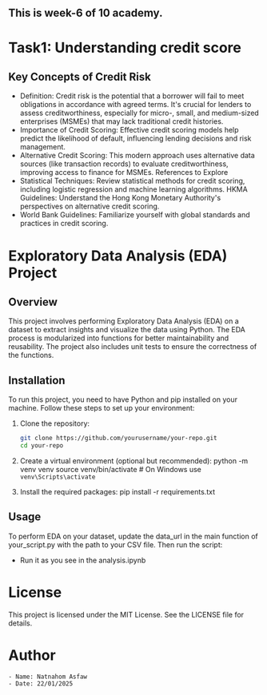 ## This is week-6 of 10 academy.

# Task1: Understanding credit score

## Key Concepts of Credit Risk

- Definition: Credit risk is the potential that a borrower will fail to meet obligations in accordance with agreed terms. It's crucial for lenders to assess creditworthiness, especially for micro-, small, and medium-sized enterprises (MSMEs) that may lack traditional credit histories.
- Importance of Credit Scoring: Effective credit scoring models help predict the likelihood of default, influencing lending decisions and risk management.
- Alternative Credit Scoring: This modern approach uses alternative data sources (like transaction records) to evaluate creditworthiness, improving access to finance for MSMEs.
References to Explore
- Statistical Techniques: Review statistical methods for credit scoring, including logistic regression and machine learning algorithms.
HKMA Guidelines: Understand the Hong Kong Monetary Authority's perspectives on alternative credit scoring.
- World Bank Guidelines: Familiarize yourself with global standards and practices in credit scoring.

# Exploratory Data Analysis (EDA) Project

## Overview
This project involves performing Exploratory Data Analysis (EDA) on a dataset to extract insights and visualize the data using Python. The EDA process is modularized into functions for better maintainability and reusability. The project also includes unit tests to ensure the correctness of the functions.

## Installation
To run this project, you need to have Python and pip installed on your machine. Follow these steps to set up your environment:

1. Clone the repository:
   ```bash
   git clone https://github.com/yourusername/your-repo.git
   cd your-repo
   ```

2. Create a virtual environment (optional but recommended):
    python -m venv venv
    source venv/bin/activate  # On Windows use `venv\Scripts\activate`

3. Install the required packages:
    pip install -r requirements.txt
## Usage
To perform EDA on your dataset, update the data_url in the main function of your_script.py with the path to your CSV file. Then run the script:
- Run it as you see in the analysis.ipynb

# License
This project is licensed under the MIT License. See the LICENSE file for details.

# Author
    - Name: Natnahom Asfaw
    - Date: 22/01/2025
